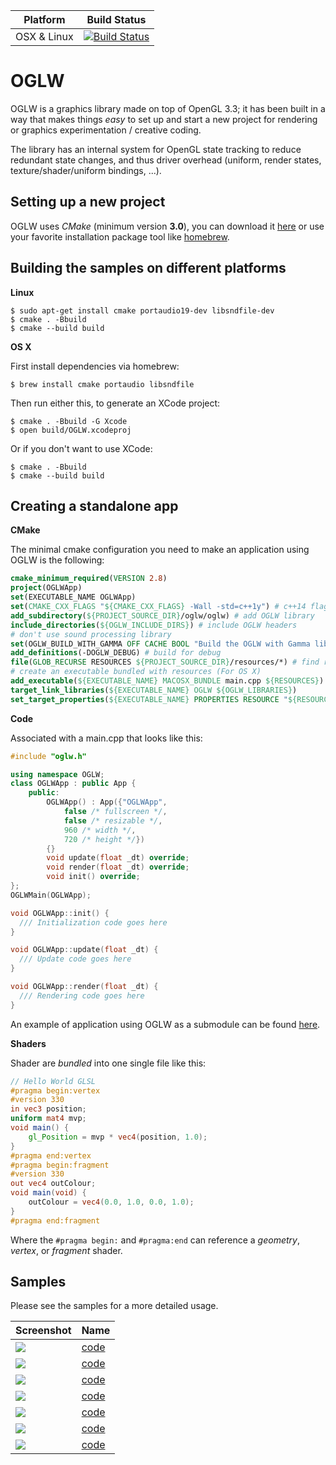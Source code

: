 |Platform|Build Status|
|--------|------|
|OSX & Linux|[![Build Status](https://travis-ci.org/karimnaaji/oglw.svg?branch=master)](https://travis-ci.org/karimnaaji/oglw)|


# OGLW
OGLW is a graphics library made on top of OpenGL 3.3; it has been built in a way that makes things _easy_ to set up and start a new project for rendering or graphics experimentation / creative coding.

The library has an internal system for OpenGL state tracking to reduce redundant state changes, and thus driver overhead (uniform, render states, texture/shader/uniform bindings, ...).

Setting up a new project
------------------------

OGLW uses _CMake_ (minimum version **3.0**), you can download it [here](http://www.cmake.org/download/) or use your favorite installation package tool like [homebrew](http://brew.sh/).


Building the samples on different platforms
-------------------------------------------
**Linux**

```
$ sudo apt-get install cmake portaudio19-dev libsndfile-dev
$ cmake . -Bbuild
$ cmake --build build
```
**OS X**

First install dependencies via homebrew:
```
$ brew install cmake portaudio libsndfile
```
Then run either this, to generate an XCode project:
```
$ cmake . -Bbuild -G Xcode
$ open build/OGLW.xcodeproj
```

Or if you don't want to use XCode:
```
$ cmake . -Bbuild
$ cmake --build build
```

Creating a standalone app
------------------------

**CMake**

The minimal cmake configuration you need to make an application using OGLW is the following:

```cmake
cmake_minimum_required(VERSION 2.8)
project(OGLWApp)
set(EXECUTABLE_NAME OGLWApp)
set(CMAKE_CXX_FLAGS "${CMAKE_CXX_FLAGS} -Wall -std=c++1y") # c++14 flags
add_subdirectory(${PROJECT_SOURCE_DIR}/oglw/oglw) # add OGLW library
include_directories(${OGLW_INCLUDE_DIRS}) # include OGLW headers
# don't use sound processing library
set(OGLW_BUILD_WITH_GAMMA OFF CACHE BOOL "Build the OGLW with Gamma library") 
add_definitions(-DOGLW_DEBUG) # build for debug
file(GLOB_RECURSE RESOURCES ${PROJECT_SOURCE_DIR}/resources/*) # find resources
# create an executable bundled with resources (For OS X)
add_executable(${EXECUTABLE_NAME} MACOSX_BUNDLE main.cpp ${RESOURCES})
target_link_libraries(${EXECUTABLE_NAME} OGLW ${OGLW_LIBRARIES})
set_target_properties(${EXECUTABLE_NAME} PROPERTIES RESOURCE "${RESOURCES}")
````

**Code**

Associated with a main.cpp that looks like this:

```c++
#include "oglw.h"

using namespace OGLW;
class OGLWApp : public App {
    public:
        OGLWApp() : App({"OGLWApp", 
            false /* fullscreen */, 
            false /* resizable */, 
            960 /* width */, 
            720 /* height */}) 
        {}
        void update(float _dt) override;
        void render(float _dt) override;
        void init() override;
};
OGLWMain(OGLWApp);

void OGLWApp::init() {
  /// Initialization code goes here
}

void OGLWApp::update(float _dt) {
  /// Update code goes here
}

void OGLWApp::render(float _dt) {
  /// Rendering code goes here
}
```

An example of application using OGLW as a submodule can be found [here](https://github.com/karimnaaji/vectiler/tree/master/renderer).

**Shaders**

Shader are _bundled_ into one single file like this:

```glsl
// Hello World GLSL
#pragma begin:vertex
#version 330
in vec3 position;
uniform mat4 mvp;
void main() {
    gl_Position = mvp * vec4(position, 1.0);
}
#pragma end:vertex
#pragma begin:fragment
#version 330
out vec4 outColour;
void main(void) {
    outColour = vec4(0.0, 1.0, 0.0, 1.0);
}
#pragma end:fragment
```
Where the `#pragma begin:` and `#pragma:end` can reference a _geometry_, _vertex_, or _fragment_ shader.

Samples
-------
Please see the samples for a more detailed usage.

| Screenshot  | Name |
| ------------- | ------------- |
| [![](img/capture0.png)](/blocks)| [code](https://github.com/karimnaaji/vectiler/tree/master/renderer) |
| [![](img/capture1.png)](/blocks)| [code](https://github.com/karimnaaji/oglw/tree/master/samples/tile) |
| [![](img/capture2.png)](/blocks)| [code](https://github.com/karimnaaji/oglw/tree/master/samples/terrain) |
| [![](img/capture3.png)](/blocks)| [code]() |
| [![](img/capture4.png)](/blocks)| [code](https://github.com/karimnaaji/oglw/tree/master/samples/debugdraw) |
| [![](img/capture5.png)](/blocks)| [code](https://github.com/karimnaaji/oglw/tree/master/samples/mesh-sem) |
| [![](img/capture6.png)](/blocks)| [code](https://github.com/karimnaaji/oglw/tree/master/samples/voxel) |
